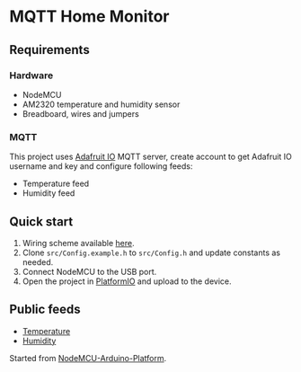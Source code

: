 # MQTT Home Monitor

## Requirements

### Hardware

- NodeMCU
- AM2320 temperature and humidity sensor
- Breadboard, wires and jumpers

### MQTT

This project uses [Adafruit IO](https://io.adafruit.com/) MQTT server, create account to get Adafruit IO
username and key and configure following feeds:

- Temperature feed
- Humidity feed

## Quick start

1. Wiring scheme available
[here](https://raw.githubusercontent.com/loginov-rocks/MQTT-Home-Monitor/master/extras/Scheme.png).
2. Clone `src/Config.example.h` to `src/Config.h` and update constants as needed.
3. Connect NodeMCU to the USB port.
4. Open the project in [PlatformIO](https://platformio.org) and upload to the device.

## Public feeds

- [Temperature](https://io.adafruit.com/loginov/feeds/home-monitor-am2320.temperature)
- [Humidity](https://io.adafruit.com/loginov/feeds/home-monitor-am2320.humidity)

Started from [NodeMCU-Arduino-Platform](https://github.com/loginov-rocks/NodeMCU-Arduino-PlatformIO).
